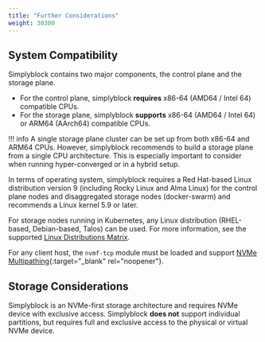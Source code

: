 ```yaml
---
title: "Further Considerations"
weight: 30300
---
```


## System Compatibility

Simplyblock contains two major components, the control plane and the storage plane.

- For the control plane, simplyblock **requires** x86-64 (AMD64 / Intel 64) compatible CPUs.
- For the storage plane, simplyblock **supports** x86-64 (AMD64 / Intel 64) or ARM64 (AArch64) compatible CPUs.

!!! info
    A single storage plane cluster can be set up from both x86-64 and ARM64 CPUs. However, simplyblock recommends to
    build a storage plane from a single CPU architecture. This is especially important to consider when running
    hyper-converged or in a hybrid setup.

In terms of operating system, simplyblock requires a Red Hat-based Linux distribution version 9 (including Rocky Linux and Alma Linux) 
for the control plane nodes and disaggregated storage nodes (docker-swarm) and recommends a Linux kernel 5.9 or later. 

For storage nodes running in Kubernetes, any Linux distribution (RHEL-based, Debian-based, Talos) can be used. For more
information, see the supported [Linux Distributions Matrix](../../reference/supported-linux-distributions.md).

For any client host, the `nvmf-tcp` module must be loaded and support [NVMe Multipathing](https://docs.kernel.org/admin-guide/nvme-multipath.html){:target="_blank" rel="noopener"}.

## Storage Considerations

Simplyblock is an NVMe-first storage architecture and requires NVMe device with exclusive access. Simplyblock **does
not** support individual partitions, but requires full and exclusive access to the physical or virtual NVMe device.
